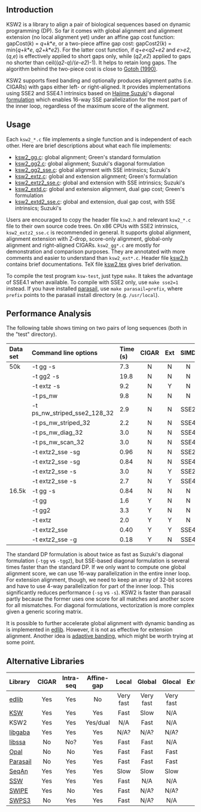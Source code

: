 ## Introduction

KSW2 is a library to align a pair of biological sequences based on dynamic
programming (DP). So far it comes with global alignment and alignment extension
(no local alignment yet) under an affine gap cost function: gapCost(*k*) =
*q*+*k*\**e*, or a two-piece affine gap cost: gapCost2(*k*) = min{*q*+*k*\**e*,
*q2*+*k*\**e2*}. For the latter cost function, if *q*+*e*<*q2*+*e2* and *e*>*e2*,
(*q*,*e*) is effectively applied to short gaps only, while (*q2*,*e2*) applied
to gaps no shorter than ceil((*q2*-*q*)/(*e*-*e2*)-1). It helps to retain long
gaps. The algorithm behind the two-piece cost is close to [Gotoh
(1990)][piece-affine].

KSW2 supports fixed banding and optionally produces alignment paths (i.e.
CIGARs) with gaps either left- or right-aligned. It provides implementations
using SSE2 and SSE4.1 intrinsics based on [Hajime Suzuki][hs]'s diagonal
[formulation][hs-eq] which enables 16-way SSE parallelization for the most part
of the inner loop, regardless of the maximum score of the alignment.

## Usage

Each `ksw2_*.c` file implements a single function and is independent of each
other. Here are brief descriptions about what each file implements:

* [ksw2_gg.c](ksw2_gg.c): global alignment; Green's standard formulation
* [ksw2_gg2.c](ksw2_gg2.c): global alignment; Suzuki's diagonal formulation
* [ksw2_gg2_sse.c](ksw2_gg2_sse.c): global alignment with SSE intrinsics; Suzuki's
* [ksw2_extz.c](ksw2_extz.c): global and extension alignment; Green's formulation
* [ksw2_extz2_sse.c](ksw2_extz2_sse.c): global and extension with SSE intrinsics; Suzuki's
* [ksw2_extd.c](ksw2_extd.c): global and extension alignment, dual gap cost; Green's formulation
* [ksw2_extd2_sse.c](ksw2_extd2_sse.c): global and extension, dual gap cost, with SSE intrinsics; Suzuki's

Users are encouraged to copy the header file `ksw2.h` and relevant
`ksw2_*.c` file to their own source code trees. On x86 CPUs with SSE2
intrinsics, `ksw2_extz2_sse.c` is recommended in general. It supports global
alignment, alignment extension with Z-drop, score-only alignment, global-only
alignment and right-aligned CIGARs. `ksw2_gg*.c` are mostly for demonstration
and comparison purposes. They are annotated with more comments and easier to
understand than `ksw2_ext*.c`. Header file [ksw2.h](ksw2.h) contains brief
documentations. TeX file [ksw2.tex](tex/ksw2.tex) gives brief derivation.

To compile the test program `ksw-test`, just type `make`. It takes the
advantage of SSE4.1 when available. To compile with SSE2 only, use `make
sse2=1` instead. If you have installed [parasail][para], use `make
parasail=prefix`, where `prefix` points to the parasail install directory (e.g.
`/usr/local`).

## Performance Analysis

The following table shows timing on two pairs of long sequences (both in the
"test" directory).

|Data set|Command line options             |Time (s)|CIGAR|Ext|SIMD|Source  |
|:-------|:--------------------------------|:-------|:---:|:-:|:--:|:-------|
|50k     |-t gg -s                         |7.3     |N    |N  |N   |ksw2    |
|        |-t gg2 -s                        |19.8    |N    |N  |N   |ksw2    |
|        |-t extz -s                       |9.2     |N    |Y  |N   |ksw2    |
|        |-t ps\_nw                        |9.8     |N    |N  |N   |parasail|
|        |-t ps\_nw\_striped\_sse2\_128\_32|2.9     |N    |N  |SSE2|parasail|
|        |-t ps\_nw\_striped\_32           |2.2     |N    |N  |SSE4|parasail|
|        |-t ps\_nw\_diag\_32              |3.0     |N    |N  |SSE4|parasail|
|        |-t ps\_nw\_scan\_32              |3.0     |N    |N  |SSE4|parasail|
|        |-t extz2\_sse -sg                |0.96    |N    |N  |SSE2|ksw2    |
|        |-t extz2\_sse -sg                |0.84    |N    |N  |SSE4|ksw2    |
|        |-t extz2\_sse -s                 |3.0     |N    |Y  |SSE2|ksw2    |
|        |-t extz2\_sse -s                 |2.7     |N    |Y  |SSE4|ksw2    |
|16.5k   |-t gg -s                         |0.84    |N    |N  |N   |ksw2    |
|        |-t gg                            |1.6     |Y    |N  |N   |ksw2    |
|        |-t gg2                           |3.3     |Y    |N  |N   |ksw2    |
|        |-t extz                          |2.0     |Y    |Y  |N   |ksw2    |
|        |-t extz2\_sse                    |0.40    |Y    |Y  |SSE4|ksw2    |
|        |-t extz2\_sse -g                 |0.18    |Y    |N  |SSE4|ksw2    |

The standard DP formulation is about twice as fast as Suzuki's diagonal
formulation (`-tgg` vs `-tgg2`), but SSE-based diagonal formulation
is several times faster than the standard DP. If we only want to compute one
global alignment score, we can use 16-way parallelization in the entire inner
loop.  For extension alignment, though, we need to keep an array of 32-bit
scores and have to use 4-way parallelization for part of the inner loop. This
significantly reduces performance (`-sg` vs `-s`).  KSW2 is faster than
parasail partly because the former uses one score for all matches and another
score for all mismatches. For diagonal formulations, vectorization is more
complex given a generic scoring matrix.

It is possible to further accelerate global alignment with dynamic banding as
is implemented in [edlib][edlib]. However, it is not as effective for extension
alignment. Another idea is [adaptive banding][adap-band], which might be worth
trying at some point.

## Alternative Libraries

|Library         |CIGAR|Intra-seq|Affine-gap|Local    |Global   |Glocal   |Extension|
|:---------------|:---:|:-------:|:--------:|:-------:|:-------:|:-------:|:-------:|
|[edlib][edlib]  |Yes  |Yes      |No        |Very fast|Very fast|Very fast|N/A      |
|[KSW][klib]     |Yes  |Yes      |Yes       |Fast     |Slow     |N/A      |Slow     |
|KSW2            |Yes  |Yes      |Yes/dual  |N/A      |Fast     |N/A      |Fast     |
|[libgaba][gaba] |Yes  |Yes      |Yes       |N/A?     |N/A?     |N/A?     |Fast     |
|[libssa][ssa]   |No   |No?      |Yes       |Fast     |Fast     |N/A      |N/A      |
|[Opal][opal]    |No   |No       |Yes       |Fast     |Fast     |Fast     |N/A      |
|[Parasail][para]|No   |Yes      |Yes       |Fast     |Fast     |Fast     |N/A      |
|[SeqAn][seqan]  |Yes  |Yes      |Yes       |Slow     |Slow     |Slow     |N/A      |
|[SSW][ssw]      |Yes  |Yes      |Yes       |Fast     |N/A      |N/A      |N/A      |
|[SWIPE][swipe]  |Yes  |No       |Yes       |Fast     |N/A?     |N/A?     |N/A      |
|[SWPS3][swps3]  |No   |Yes      |Yes       |Fast     |N/A?     |N/A      |N/A      |



[hs]: https://github.com/ocxtal
[hs-eq]: https://github.com/ocxtal/diffbench
[edlib]: https://github.com/Martinsos/edlib
[klib]: https://github.com/attractivechaos/klib
[para]: https://github.com/jeffdaily/parasail
[opal]: https://github.com/Martinsos/opal
[ssw]: https://github.com/mengyao/Complete-Striped-Smith-Waterman-Library
[ssa]: https://github.com/RonnySoak/libssa
[gaba]: https://github.com/ocxtal/libgaba
[adap-band]: https://github.com/ocxtal/adaptivebandbench
[swipe]: https://github.com/torognes/swipe
[swps3]: http://lab.dessimoz.org/swps3/
[seqan]: http://seqan.de
[piece-affine]: https://www.ncbi.nlm.nih.gov/pubmed/2165832
